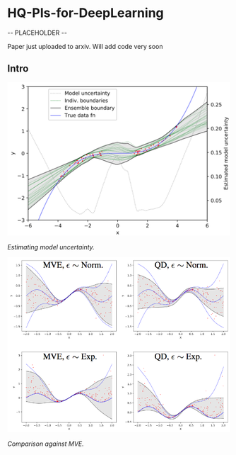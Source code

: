 # HQ-PIs-for-DeepLearning

-- PLACEHOLDER --

Paper just uploaded to arxiv. Will add code very soon

## Intro

<img width="700" src="intro_model_unc.png">

_Estimating model uncertainty._

<img width="700" src="intro_4_grid.png">

_Comparison against MVE._
